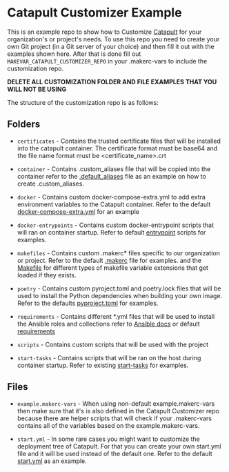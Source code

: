 # Catapult Customizer Example

This is an example repo to show how to Customize [Catapult](https://github.com/ClarifiedSecurity/catapult) for your organization's or project's needs.
To use this repo you need to create your own Git project (in a Git server of your choice) and then fill it out with the examples shown here. After that is done fill out `MAKEVAR_CATAPULT_CUSTOMIZER_REPO` in your .makerc-vars to include the customization repo.

**DELETE ALL CUSTOMIZATION FOLDER AND FILE EXAMPLES THAT YOU WILL NOT BE USING**

The structure of the customization repo is as follows:

## Folders

- `certificates` - Contains the trusted certificate files that will be installed into the catapult container. The certificate format must be base64 and the file name format must be <certificate_name>.crt

- `container` - Contains .custom_aliases file that will be copied into the container refer to the [.default_aliases](https://github.com/ClarifiedSecurity/Catapult/blob/main/container/home/builder/.default_aliases) file as an example on how to create .custom_aliases.

- `docker` - Contains custom docker-compose-extra.yml to add extra environment variables to the Catapult container. Refer to the default [docker-compose-extra.yml](https://github.com/ClarifiedSecurity/Catapult/blob/main/defaults/docker-compose-extra.yml) for an example

- `docker-entrypoints` - Contains custom docker-entrypoint scripts that will ran on container startup. Refer to default [entrypoint](https://github.com/ClarifiedSecurity/Catapult/tree/main/scripts/entrypoints) scripts for examples.

- `makefiles` - Contains custom .makerc\* files specific to our organization or project. Refer to the default [.makerc](https://github.com/ClarifiedSecurity/Catapult/blob/main/.makerc) file for examples. and the [Makefile](https://github.com/ClarifiedSecurity/Catapult/blob/main/Makefile#L3-L5) for different types of makefile variable extensions that get loaded if they exists.

- `poetry` - Contains custom pyroject.toml and poetry.lock files that will be used to install the Python dependencies when building your own image. Refer to the defaults [pyproject.toml](https://github.com/ClarifiedSecurity/catapult/blob/main/defaults/pyproject.toml) for examples.

- `requirements` - Contains different \*.yml files that will be used to install the Ansible roles and collections refer to [Ansible docs](https://docs.ansible.com/ansible/latest/collections_guide/collections_installing.html) or default [requirements](https://github.com/ClarifiedSecurity/catapult/blob/main/defaults/requirements.yml)

- `scripts` - Contains custom scripts that will be used with the project

- `start-tasks` - Contains scripts that will be ran on the host during container startup. Refer to existing [start-tasks](https://github.com/ClarifiedSecurity/Catapult/tree/main/scripts/start-tasks) for examples.

## Files

- `example.makerc-vars` - When using non-default example.makerc-vars then make sure that it's is also defined in the Catapult Customizer repo because there are helper scripts that will check if your .makerc-vars contains all of the variables based on the example.makerc-vars.

- `start.yml` - In some rare cases you might want to customize the deployment tree of Catapult. For that you can create your own start.yml file and it will be used instead of the default one. Refer to the default [start.yml](https://github.com/ClarifiedSecurity/Catapult/blob/main/defaults/start.yml) as an example.
